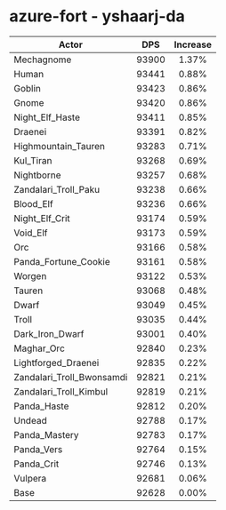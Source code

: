 # azure-fort - yshaarj-da
| Actor | DPS | Increase |
|---|:---:|:---:|
|Mechagnome|93900|1.37%|
|Human|93441|0.88%|
|Goblin|93423|0.86%|
|Gnome|93420|0.86%|
|Night_Elf_Haste|93411|0.85%|
|Draenei|93391|0.82%|
|Highmountain_Tauren|93283|0.71%|
|Kul_Tiran|93268|0.69%|
|Nightborne|93257|0.68%|
|Zandalari_Troll_Paku|93238|0.66%|
|Blood_Elf|93236|0.66%|
|Night_Elf_Crit|93174|0.59%|
|Void_Elf|93173|0.59%|
|Orc|93166|0.58%|
|Panda_Fortune_Cookie|93161|0.58%|
|Worgen|93122|0.53%|
|Tauren|93068|0.48%|
|Dwarf|93049|0.45%|
|Troll|93035|0.44%|
|Dark_Iron_Dwarf|93001|0.40%|
|Maghar_Orc|92840|0.23%|
|Lightforged_Draenei|92835|0.22%|
|Zandalari_Troll_Bwonsamdi|92821|0.21%|
|Zandalari_Troll_Kimbul|92819|0.21%|
|Panda_Haste|92812|0.20%|
|Undead|92788|0.17%|
|Panda_Mastery|92783|0.17%|
|Panda_Vers|92764|0.15%|
|Panda_Crit|92746|0.13%|
|Vulpera|92681|0.06%|
|Base|92628|0.00%|
